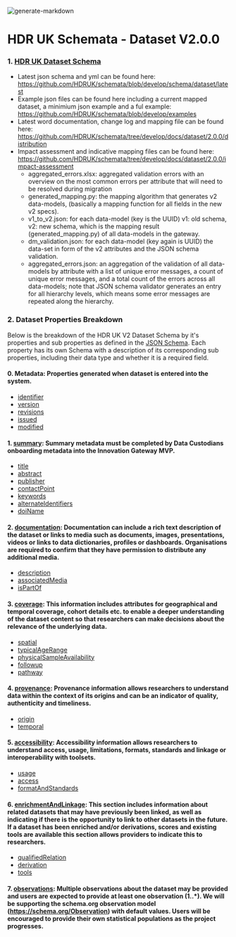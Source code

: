 ![generate-markdown](https://github.com/HDRUK/schemata/workflows/generate-markdown/badge.svg)

# HDR UK Schemata - Dataset V2.0.0

### 1. [HDR UK Dataset Schema](https://github.com/HDRUK/schemata/blob/develop/docs/dataset/latest/dataset.md)

 - Latest json schema and yml can be found here:  https://github.com/HDRUK/schemata/blob/develop/schema/dataset/latest
 - Example json files can be found here including a current mapped dataset, a minimium json example and a ful example: https://github.com/HDRUK/schemata/blob/develop/examples 
 - Latest word documentation, change log and mapping file can be found here: https://github.com/HDRUK/schemata/tree/develop/docs/dataset/2.0.0/distribution
 - Impact assessment and indicative mapping files can be found here: https://github.com/HDRUK/schemata/tree/develop/docs/dataset/2.0.0/impact-assessment
      - aggregated_errors.xlsx: aggregated validation errors with an overview on the most common errors per attribute that will need to be resolved during migration
      - generated_mapping.py: the mapping algorithm that generates v2 data-models, (basically a mapping function for all fields in the new v2 specs).
      - v1_to_v2.json: for each data-model (key is the UUID) v1: old schema, v2: new schema, which is the mapping result (generated_mapping.py) of all data-models in the gateway.
      - dm_validation.json: for each data-model (key again is UUID) the data-set in form of the v2 attributes and the JSON schema validation.
      - aggregated_errors.json: an aggregation of the validation of all data-models by attribute with a list of unique error messages, a count of unique error messages, and a total count of the errors across all data-models; note that JSON schema validator generates an entry for all hierarchy levels, which means some error messages are repeated along the hierarchy.

### 2. Dataset Properties Breakdown

Below is the breakdown of the HDR UK V2 Dataset Schema by it's properties and sub properties as defined in the [JSON Schema](https://github.com/HDRUK/schemata/blob/develop/schema/dataset/latest/dataset.schema.json). Each property has its own Schema with a description of its corresponding sub properties, including their data type and whether it is a required field.

<!--ts-->

#### 0. Metadata: Properties generated when dataset is entered into the system.

   * [identifier](https://github.com/HDRUK/schemata/blob/develop/docs/dataset/latest/dataset-properties-dataset-identifier.md#dataset-identifier-schema)
   * [version](https://github.com/HDRUK/schemata/blob/develop/docs/dataset/latest/dataset-properties-dataset-version.md#dataset-version-schema)
 * [revisions](https://github.com/HDRUK/schemata/blob/develop/docs/dataset/latest/dataset-properties-dataset-revisions.md#dataset-revisions-schema)
 * [issued](https://github.com/HDRUK/schemata/blob/develop/docs/dataset/latest/dataset-properties-creation-date.md#creation-date-schema)
 * [modified](https://github.com/HDRUK/schemata/blob/develop/docs/dataset/latest/dataset-properties-modification-date.md#modification-date-schema)

#### 1. [summary](https://github.com/HDRUK/schemata/blob/develop/docs/dataset/latest/dataset-properties-summary.md#summary-schema): Summary metadata must be completed by Data Custodians onboarding metadata into the Innovation Gateway MVP.

 * [title](https://github.com/HDRUK/schemata/blob/develop/docs/dataset/latest/dataset-properties-summary.md#title)
 * [abstract](https://github.com/HDRUK/schemata/blob/develop/docs/dataset/latest/dataset-properties-summary.md#abstract)
 * [publisher](https://github.com/HDRUK/schemata/blob/develop/docs/dataset/latest/dataset-properties-summary.md#publisher)
 * [contactPoint](https://github.com/HDRUK/schemata/blob/develop/docs/dataset/latest/dataset-properties-summary.md#contactpoint)
 * [keywords](https://github.com/HDRUK/schemata/blob/develop/docs/dataset/latest/dataset-properties-summary.md#keywords)
 * [alternateIdentifiers](https://github.com/HDRUK/schemata/blob/develop/docs/dataset/latest/dataset-properties-summary.md#alternateidentifiers)
 * [doiName](https://github.com/HDRUK/schemata/blob/develop/docs/dataset/latest/dataset-properties-summary.md#doiname)

#### 2. [documentation](https://github.com/HDRUK/schemata/blob/develop/docs/dataset/latest/dataset-properties-documentation.md#documentation-schema): Documentation can include a rich text description of the dataset or links to media such as documents, images, presentations, videos or links to data dictionaries, profiles or dashboards. Organisations are required to confirm that they have permission to distribute any additional media.

 * [description](https://github.com/HDRUK/schemata/blob/develop/docs/dataset/latest/dataset-properties-documentation.md#description)
 * [associatedMedia](https://github.com/HDRUK/schemata/blob/develop/docs/dataset/latest/dataset-properties-documentation.md#associatedmedia)
 * [isPartOf](https://github.com/HDRUK/schemata/blob/develop/docs/dataset/latest/dataset-properties-documentation.md#ispartof)

#### 3. [coverage](https://github.com/HDRUK/schemata/blob/develop/docs/dataset/latest/dataset-properties-coverage.md#coverage-schema): This information includes attributes for geographical and temporal coverage, cohort details etc. to enable a deeper understanding of the dataset content so that researchers can make decisions about the relevance of the underlying data.

 * [spatial](https://github.com/HDRUK/schemata/blob/develop/docs/dataset/latest/dataset-properties-coverage.md#spatial)
 * [typicalAgeRange](https://github.com/HDRUK/schemata/blob/develop/docs/dataset/latest/dataset-properties-coverage.md#typicalagerange)
 * [physicalSampleAvailability](https://github.com/HDRUK/schemata/blob/develop/docs/dataset/latest/dataset-properties-coverage.md#physicalsampleavailability)
 * [followup](https://github.com/HDRUK/schemata/blob/develop/docs/dataset/latest/dataset-properties-coverage.md#followup)
 * [pathway](https://github.com/HDRUK/schemata/blob/develop/docs/dataset/latest/dataset-properties-coverage.md#pathway)

#### 4. [provenance](https://github.com/HDRUK/schemata/blob/develop/docs/dataset/latest/dataset-properties-provenance.md#provenance-schema): Provenance information allows researchers to understand data within the context of its origins and can be an indicator of quality, authenticity and timeliness.

 * [origin](https://github.com/HDRUK/schemata/blob/develop/docs/dataset/latest/dataset-properties-provenance.md#origin)
 * [temporal](https://github.com/HDRUK/schemata/blob/develop/docs/dataset/latest/dataset-properties-provenance.md#temporal)

#### 5. [accessibility](https://github.com/HDRUK/schemata/blob/develop/docs/dataset/latest/dataset-properties-accessibility.md#accessibility-schema): Accessibility information allows researchers to understand access, usage, limitations, formats, standards and linkage or interoperability with toolsets.

 * [usage](https://github.com/HDRUK/schemata/blob/develop/docs/dataset/latest/dataset-properties-accessibility.md#usage)
 * [access](https://github.com/HDRUK/schemata/blob/develop/docs/dataset/latest/dataset-properties-accessibility.md#access)
 * [formatAndStandards](https://github.com/HDRUK/schemata/blob/develop/docs/dataset/latest/dataset-properties-accessibility.md#formatandstandards)

#### 6. [enrichmentAndLinkage](https://github.com/HDRUK/schemata/blob/develop/docs/dataset/latest/dataset-properties-enrichment-and-linkage.md#enrichment-and-linkage-schema): This section includes information about related datasets that may have previously been linked, as well as indicating if there is the opportunity to link to other datasets in the future. If a dataset has been enriched and/or derivations, scores and existing tools are available this section allows providers to indicate this to researchers.

 * [qualifiedRelation](https://github.com/HDRUK/schemata/blob/develop/docs/dataset/latest/dataset-properties-enrichment-and-linkage.md#qualifiedrelation)
 * [derivation](https://github.com/HDRUK/schemata/blob/develop/docs/dataset/latest/dataset-properties-enrichment-and-linkage.md#derivation)
 * [tools](https://github.com/HDRUK/schemata/blob/develop/docs/dataset/latest/dataset-properties-enrichment-and-linkage.md#tools)

#### 7. [observations](https://github.com/HDRUK/schemata/blob/develop/docs/dataset/latest/dataset-properties-observations.md#observations-schema): Multiple observations about the dataset may be provided and users are expected to provide at least one observation (1..*). We will be supporting the schema.org observation model (https://schema.org/Observation) with default values. Users will be encouraged to provide their own statistical populations as the project progresses.

<!--te-->
